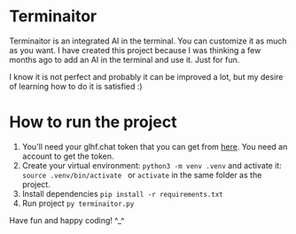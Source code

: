 # Terminaitor
Terminaitor is an integrated AI in the terminal. You can customize it as much as you want.
I have created this project because I was thinking a few months ago to add an AI in the terminal and use it. Just for fun.

I know it is not perfect and probably it can be improved a lot, but my desire of learning how to do it is satisfied :)

# How to run the project
1. You'll need your glhf.chat token that you can get from [here](https://glhf.chat/users/settings/api). You need an account to get the token.
2. Create your virtual environment: `python3 -m venv .venv` and activate it: `source .venv/bin/activate ` or `activate` in the same folder as the project.
3. Install dependencies `pip install -r requirements.txt `
4. Run project `py terminaitor.py`

Have fun and happy coding! ^_^
